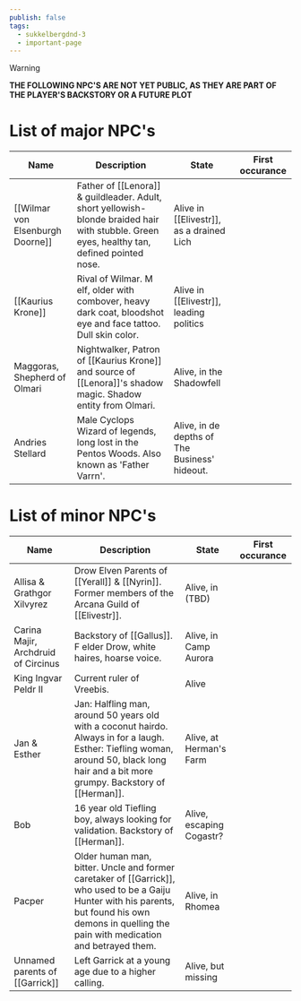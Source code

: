 ```yaml
---
publish: false
tags:
  - sukkelbergdnd-3
  - important-page
---
```

> [!warning]
> **THE FOLLOWING NPC'S ARE NOT YET PUBLIC, AS THEY ARE PART OF THE PLAYER'S BACKSTORY OR A FUTURE PLOT**
# List of major NPC's

| Name                             | Description                                                                                                                                 | State                                         | First occurance |
| -------------------------------- | ------------------------------------------------------------------------------------------------------------------------------------------- | --------------------------------------------- | --------------- |
| [[Wilmar von Elsenburgh Doorne]] | Father of [[Lenora]] & guildleader. Adult, short yellowish-blonde braided hair with stubble. Green eyes, healthy tan, defined pointed nose. | Alive in [[Elivestr]], as a drained Lich      |                 |
| [[Kaurius Krone]]                | Rival of Wilmar. M elf, older with combover, heavy dark coat, bloodshot eye and face tattoo. Dull skin color.                               | Alive in [[Elivestr]], leading politics       |                 |
| Maggoras, Shepherd of Olmari     | Nightwalker, Patron of [[Kaurius Krone]] and source of [[Lenora]]'s shadow magic. Shadow entity from Olmari.                                | Alive, in the Shadowfell                      |                 |
| Andries Stellard                 | Male Cyclops Wizard of legends, long lost in the Pentos Woods. Also known as 'Father Varrn'.                                                | Alive, in de depths of The Business' hideout. |                 |
# List of minor NPC's
| Name                                | Description                                                                                                                                                                                          | State                    | First occurance |
| ----------------------------------- | ---------------------------------------------------------------------------------------------------------------------------------------------------------------------------------------------------- | ------------------------ | --------------- |
| Allisa & Grathgor Xilvyrez          | Drow Elven Parents of [[Yerall]] & [[Nyrin]]. Former members of the Arcana Guild of [[Elivestr]].                                                                                                    | Alive, in (TBD)          |                 |
| Carina Majir, Archdruid of Circinus | Backstory of [[Gallus]]. F elder Drow, white haires, hoarse voice.                                                                                                                                   | Alive, in Camp Aurora    |                 |
| King Ingvar Peldr II                | Current ruler of Vreebis.                                                                                                                                                                            | Alive                    |                 |
| Jan & Esther                        | Jan: Halfling man, around 50 years old with a coconut hairdo. Always in for a laugh. Esther: Tiefling woman, around 50, black long hair and a bit more grumpy. Backstory of [[Herman]].              | Alive, at Herman's Farm  |                 |
| Bob                                 | 16 year old Tiefling boy, always looking for validation. Backstory of [[Herman]].                                                                                                                    | Alive, escaping Cogastr? |                 |
| Pacper                              | Older human man, bitter. Uncle and former caretaker of [[Garrick]], who used to be a Gaiju Hunter with his parents, but found his own demons in quelling the pain with medication and betrayed them. | Alive, in Rhomea         |                 |
| Unnamed parents of [[Garrick]]      | Left Garrick at a young age due to a higher calling.                                                                                                                                                 | Alive, but missing       |                 |

